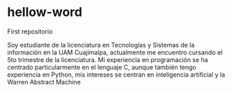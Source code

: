 # hellow-word
First repositorio


Soy estudiante de la licenciatura en Tecnologías y Sistemas de la información en la UAM Cuajimalpa,
actualmente me encuentro cursando el 5to trimestre de la licenciatura. Mi experiencia en programación
se ha centrado particularmente en el lenguaje C, aunque también tengo experiencia en Python, mis intereses
se centran en inteligencia artificial y la Warren Abstract Machine
